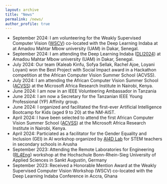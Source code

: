 ```yaml
---
layout: archive
title: "News"
permalink: /news/
author_profile: true
---
```

* September 2024: I am volunteering for the Weakly Supervised Computer Vision ([WSCV](https://wscv-indaba.github.io/2024)) co-located with the Deep Learning Indaba at at Amadou Mahtar Mbow university (UAM) in Dakar, Senegal.
* September 2024: I am attending the Deep Learning Indaba ([DLI2024](https://deeplearningindaba.com/2024/)) at Amadou Mahtar Mbow university (UAM) in Dakar, Senegal.
* July 2024: Our team (Kaleab Kinfu, Sofya Sellak, Rachel Ajoe, Loyani Loyani) won the Best Project with Social Impact award in a Hackathon competition at the African Computer Vision Summer School (ACVSS).
* July 2024: I am attending the African Computer Vision Summer School ([ACVSS](https://www.acvss.ai)) at the Microsoft Africa Research Institute in Nairobi, Kenya.
* June 2024: I am now in an IEEE Volunteering Ambassador in Tanzania 
* June 2024: I am now a Secretary for the Tanzanian IEEE Young Professional (YP) Affinity group.
* June 2024: I organized and facilitated the first-ever Artificial Intelligence Bootcamp for Kids (aged 9 to 20) at the NM-AIST.
* April 2024: I have been selected to attend the first African Computer Vision Summer School ([ACVSS](https://www.acvss.ai)) at the Microsoft Africa Research Institute in Nairobi, Kenya.
* April 2024: Particiated as a facilitator for the Gender Equality and Inclusion (GEI) in AI workshop organized by [AI4D Lab](https://ai4dlab.or.tz/home) for STEM teachers in secondary schools in Arusha
* September 2023: Attending the Remote Laboratories for Engineering ([RL4Eng](https://www.rl4eng.com/News/key_news/3797.aspx)) workshop at the Hochschule Bonn-Rhein-Sieg University of Applied Sciences in Sankt Augustin, Germany
* September 2023: Received a Honorable Mention Award at the Weakly Supervised Computer Vision Workshop (WSCV) co-located with the Deep Learning Indaba Conference in Accra, Ghana
